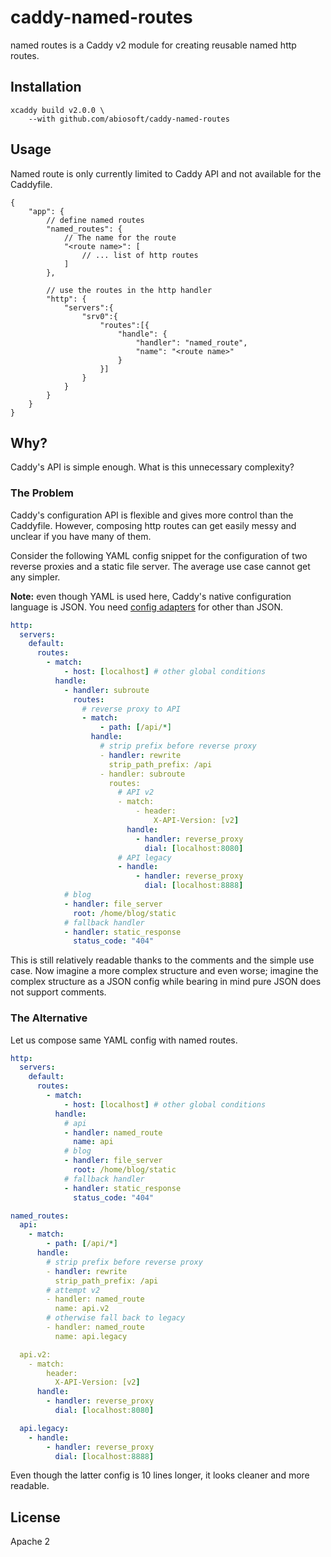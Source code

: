 # caddy-named-routes

named routes is a Caddy v2 module for creating reusable named http routes.

## Installation

```
xcaddy build v2.0.0 \
    --with github.com/abiosoft/caddy-named-routes
```

## Usage

Named route is only currently limited to Caddy API and not available for the Caddyfile.

```jsonc
{
    "app": {
        // define named routes
        "named_routes": {
            // The name for the route
            "<route name>": [
                // ... list of http routes
            ]
        },

        // use the routes in the http handler
        "http": {
            "servers":{
                "srv0":{
                    "routes":[{
                        "handle": {
                            "handler": "named_route",
                            "name": "<route name>" 
                        }
                    }]
                }
            }
        }
    }
}
```

## Why?

Caddy's API is simple enough. What is this unnecessary complexity?

### The Problem

Caddy's configuration API is flexible and gives more control than the Caddyfile. 
However, composing http routes can get easily messy and unclear if you have many of them.

Consider the following YAML config snippet for the configuration of two reverse proxies and a static file server. The average use case cannot get any simpler. 

**Note:** even though YAML is used here, Caddy's native configuration language is JSON. You need [config adapters](https://caddyserver.com/docs/config-adapters#known-config-adapters) for other than JSON.


```yaml
http:
  servers:
    default:
      routes:
        - match:
            - host: [localhost] # other global conditions
          handle:
            - handler: subroute
              routes:
                # reverse proxy to API
                - match:
                    - path: [/api/*]
                  handle: 
                    # strip prefix before reverse proxy
                    - handler: rewrite
                      strip_path_prefix: /api
                    - handler: subroute
                      routes:
                        # API v2
                        - match:
                            - header:
                                X-API-Version: [v2]
                          handle:
                            - handler: reverse_proxy
                              dial: [localhost:8080]
                        # API legacy
                        - handle:
                            - handler: reverse_proxy
                              dial: [localhost:8888]
            # blog
            - handler: file_server
              root: /home/blog/static
            # fallback handler
            - handler: static_response
              status_code: "404"
```

This is still relatively readable thanks to the comments and the simple use case. Now imagine a more complex structure and even worse; imagine the complex structure as a JSON config while bearing in mind pure JSON does not support comments.

### The Alternative

Let us compose same YAML config with named routes.

```yaml
http:
  servers:
    default:
      routes:
        - match:
            - host: [localhost] # other global conditions
          handle:
            # api
            - handler: named_route
              name: api
            # blog
            - handler: file_server
              root: /home/blog/static
            # fallback handler
            - handler: static_response
              status_code: "404"

named_routes:
  api:
    - match:
        - path: [/api/*]
      handle:
        # strip prefix before reverse proxy
        - handler: rewrite
          strip_path_prefix: /api
        # attempt v2
        - handler: named_route
          name: api.v2
        # otherwise fall back to legacy
        - handler: named_route 
          name: api.legacy

  api.v2:
    - match:
        header:
          X-API-Version: [v2]
      handle:
        - handler: reverse_proxy
          dial: [localhost:8080]

  api.legacy:
    - handle:
        - handler: reverse_proxy
          dial: [localhost:8888]
```

Even though the latter config is 10 lines longer, it looks cleaner and more readable.

## License

Apache 2